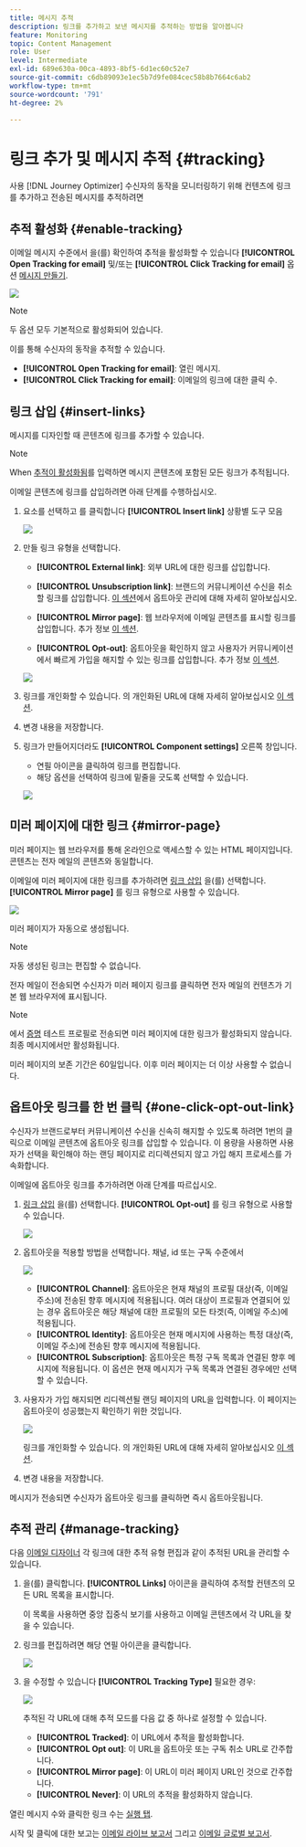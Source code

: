 ```yaml
---
title: 메시지 추적
description: 링크를 추가하고 보낸 메시지를 추적하는 방법을 알아봅니다
feature: Monitoring
topic: Content Management
role: User
level: Intermediate
exl-id: 689e630a-00ca-4893-8bf5-6d1ec60c52e7
source-git-commit: c6db89093e1ec5b7d9fe084cec58b8b7664c6ab2
workflow-type: tm+mt
source-wordcount: '791'
ht-degree: 2%

---
```


# 링크 추가 및 메시지 추적 {#tracking}

사용 [!DNL Journey Optimizer] 수신자의 동작을 모니터링하기 위해 컨텐츠에 링크를 추가하고 전송된 메시지를 추적하려면

## 추적 활성화 {#enable-tracking}

이메일 메시지 수준에서 을(를) 확인하여 추적을 활성화할 수 있습니다 **[!UICONTROL Open Tracking for email]** 및/또는 **[!UICONTROL Click Tracking for email]** 옵션 [메시지 만들기](create-message.md).

![](assets/message-tracking.png)

>[!NOTE]
>
>두 옵션 모두 기본적으로 활성화되어 있습니다.

이를 통해 수신자의 동작을 추적할 수 있습니다.

* **[!UICONTROL Open Tracking for email]**: 열린 메시지.
* **[!UICONTROL Click Tracking for email]**: 이메일의 링크에 대한 클릭 수.

## 링크 삽입 {#insert-links}

메시지를 디자인할 때 콘텐츠에 링크를 추가할 수 있습니다.

>[!NOTE]
>
>When [추적이 활성화됨](#enable-tracking)를 입력하면 메시지 콘텐츠에 포함된 모든 링크가 추적됩니다.

이메일 콘텐츠에 링크를 삽입하려면 아래 단계를 수행하십시오.

1. 요소를 선택하고 를 클릭합니다 **[!UICONTROL Insert link]** 상황별 도구 모음

   ![](assets/message-tracking-insert-link.png)

1. 만들 링크 유형을 선택합니다.

   * **[!UICONTROL External link]**: 외부 URL에 대한 링크를 삽입합니다.

   * **[!UICONTROL Unsubscription link]**: 브랜드의 커뮤니케이션 수신을 취소할 링크를 삽입합니다. [이 섹션](consent.md#opt-out-management)에서 옵트아웃 관리에 대해 자세히 알아보십시오.

   * **[!UICONTROL Mirror page]**: 웹 브라우저에 이메일 콘텐츠를 표시할 링크를 삽입합니다. 추가 정보 [이 섹션](#mirror-page).

   * **[!UICONTROL Opt-out]**: 옵트아웃을 확인하지 않고 사용자가 커뮤니케이션에서 빠르게 가입을 해지할 수 있는 링크를 삽입합니다. 추가 정보 [이 섹션](#one-click-opt-out-link).

   ![](assets/message-tracking-links.png)

1. 링크를 개인화할 수 있습니다. 의 개인화된 URL에 대해 자세히 알아보십시오 [이 섹션](personalization/personalization-syntax.md#perso-urls).

1. 변경 내용을 저장합니다.

1. 링크가 만들어지더라도 **[!UICONTROL Component settings]** 오른쪽 창입니다.

   * 연필 아이콘을 클릭하여 링크를 편집합니다.
   * 해당 옵션을 선택하여 링크에 밑줄을 긋도록 선택할 수 있습니다.

   ![](assets/message-tracking-link-settings.png)

## 미러 페이지에 대한 링크 {#mirror-page}

미러 페이지는 웹 브라우저를 통해 온라인으로 액세스할 수 있는 HTML 페이지입니다. 콘텐츠는 전자 메일의 콘텐츠와 동일합니다.

이메일에 미러 페이지에 대한 링크를 추가하려면 [링크 삽입](#insert-links) 을(를) 선택합니다. **[!UICONTROL Mirror page]** 를 링크 유형으로 사용할 수 있습니다.

![](assets/message-tracking-mirror-page.png)

미러 페이지가 자동으로 생성됩니다.

>[!NOTE]
>
>자동 생성된 링크는 편집할 수 없습니다.

전자 메일이 전송되면 수신자가 미러 페이지 링크를 클릭하면 전자 메일의 컨텐츠가 기본 웹 브라우저에 표시됩니다.

>[!NOTE]
>
>에서 [증명](preview.md#send-proofs) 테스트 프로필로 전송되면 미러 페이지에 대한 링크가 활성화되지 않습니다. 최종 메시지에서만 활성화됩니다.

미러 페이지의 보존 기간은 60일입니다. 이후 미러 페이지는 더 이상 사용할 수 없습니다.

## 옵트아웃 링크를 한 번 클릭 {#one-click-opt-out-link}

수신자가 브랜드로부터 커뮤니케이션 수신을 신속히 해지할 수 있도록 하려면 1번의 클릭으로 이메일 콘텐츠에 옵트아웃 링크를 삽입할 수 있습니다. 이 용량을 사용하면 사용자가 선택을 확인해야 하는 랜딩 페이지로 리디렉션되지 않고 가입 해지 프로세스를 가속화합니다.

이메일에 옵트아웃 링크를 추가하려면 아래 단계를 따르십시오.

1. [링크 삽입](#insert-links) 을(를) 선택합니다. **[!UICONTROL Opt-out]** 를 링크 유형으로 사용할 수 있습니다.

   ![](assets/message-tracking-opt-out.png)

1. 옵트아웃을 적용할 방법을 선택합니다. 채널, id 또는 구독 수준에서

   ![](assets/message-tracking-opt-out-level.png)

   * **[!UICONTROL Channel]**: 옵트아웃은 현재 채널의 프로필 대상(즉, 이메일 주소)에 전송된 향후 메시지에 적용됩니다. 여러 대상이 프로필과 연결되어 있는 경우 옵트아웃은 해당 채널에 대한 프로필의 모든 타겟(즉, 이메일 주소)에 적용됩니다.
   * **[!UICONTROL Identity]**: 옵트아웃은 현재 메시지에 사용하는 특정 대상(즉, 이메일 주소)에 전송된 향후 메시지에 적용됩니다.
   * **[!UICONTROL Subscription]**: 옵트아웃은 특정 구독 목록과 연결된 향후 메시지에 적용됩니다. 이 옵션은 현재 메시지가 구독 목록과 연결된 경우에만 선택할 수 있습니다.

1. 사용자가 가입 해지되면 리디렉션될 랜딩 페이지의 URL을 입력합니다. 이 페이지는 옵트아웃이 성공했는지 확인하기 위한 것입니다.

   ![](assets/message-tracking-opt-out-confirmation.png)

   링크를 개인화할 수 있습니다. 의 개인화된 URL에 대해 자세히 알아보십시오 [이 섹션](personalization/personalization-syntax.md).

1. 변경 내용을 저장합니다.

메시지가 전송되면 수신자가 옵트아웃 링크를 클릭하면 즉시 옵트아웃됩니다.

## 추적 관리 {#manage-tracking}

다음 [이메일 디자이너](create-email-content.md) 각 링크에 대한 추적 유형 편집과 같이 추적된 URL을 관리할 수 있습니다.

1. 을(를) 클릭합니다. **[!UICONTROL Links]** 아이콘을 클릭하여 추적할 컨텐츠의 모든 URL 목록을 표시합니다.

   이 목록을 사용하면 중앙 집중식 보기를 사용하고 이메일 콘텐츠에서 각 URL을 찾을 수 있습니다.

1. 링크를 편집하려면 해당 연필 아이콘을 클릭합니다.

   ![](assets/message-tracking-edit-links.png)

1. 을 수정할 수 있습니다 **[!UICONTROL Tracking Type]** 필요한 경우:


   ![](assets/message-tracking-edit-a-link.png)

   추적된 각 URL에 대해 추적 모드를 다음 값 중 하나로 설정할 수 있습니다.

   * **[!UICONTROL Tracked]**: 이 URL에서 추적을 활성화합니다.
   * **[!UICONTROL Opt out]**: 이 URL을 옵트아웃 또는 구독 취소 URL로 간주합니다.
   * **[!UICONTROL Mirror page]**: 이 URL이 미러 페이지 URL인 것으로 간주합니다.
   * **[!UICONTROL Never]**: 이 URL의 추적을 활성화하지 않습니다. <!--This information is saved: if the URL appears again in a future message, its tracking is automatically deactivated.-->

열린 메시지 수와 클릭한 링크 수는 [실행 탭](message-monitoring.md).

시작 및 클릭에 대한 보고는 [이메일 라이브 보고서](reports/email-live-report.md) 그리고 [이메일 글로벌 보고서](reports/email-global-report.md).
